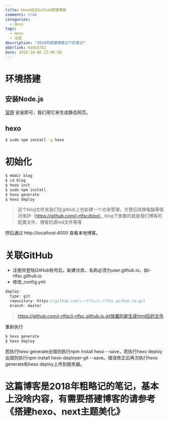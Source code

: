```yaml
---
title: Hexo结合Github搭建博客
comments: true
categories: 
  - Hexo
tags:
  - Hexo
  - 主题
description: "2018年搭建博客记下的笔记"
abbrlink: 6ada37b2
date: 2018-10-06 22:06:58
---
```


<!--more-->

# 环境搭建

## 安装Node.js
[官网](https://nodejs.org/en/) 安装即可，我们用它来生成静态网页。

## hexo

``` bash
$ sudo npm install -g hexo
```

# 初始化

``` bash
$ mkdir blog
$ cd blog
$ hexo init
$ sudo npm install
$ hexo generate
$ hexo deploy
```
> 这个blog文件夹我们在github上也新建一个仓来管理，方便后续换电脑等情况维护（https://github.com/i-rtfsc/blog）
> blog下放置的就是我们博客的配置文件，博客的源md文件等等

然后通过 http://localhost:4000 查看本地博客。

# 关联GitHub
- 注册并登陆GitHub账号后，新建仓库，名称必须为user.github.io，如i-rtfsc.github.io
- 修改_config.yml

``` java
deploy:
  type: git
  repository: https://github.com/i-rtfsc/i-rtfsc.github.io.git
  branch: master
```
> https://github.com/i-rtfsc/i-rtfsc.github.io.git放置的是生成html后的文件


重新执行
``` bash
$ hexo generate
$ hexo deploy
```
若执行hexo generate出错则执行npm install hexo --save，若执行hexo deploy出错则执行npm install hexo-deployer-git --save。错误修正后再次执行hexo generate和hexo deploy上传到服务器。

# 这篇博客是2018年粗略记的笔记，基本上没啥内容，有需要搭建博客的请参考《搭建hexo、next主题美化》